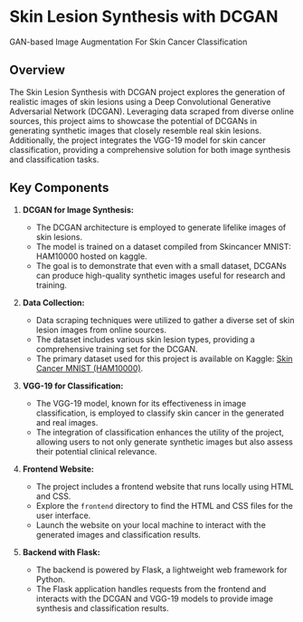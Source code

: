# Skin Lesion Synthesis with DCGAN
GAN-based Image Augmentation For  Skin Cancer Classification
## Overview

The Skin Lesion Synthesis with DCGAN project explores the generation of realistic images of skin lesions using a Deep Convolutional Generative Adversarial Network (DCGAN). Leveraging data scraped from diverse online sources, this project aims to showcase the potential of DCGANs in generating synthetic images that closely resemble real skin lesions. Additionally, the project integrates the VGG-19 model for skin cancer classification, providing a comprehensive solution for both image synthesis and classification tasks.

## Key Components

1. **DCGAN for Image Synthesis:**
   - The DCGAN architecture is employed to generate lifelike images of skin lesions.
   - The model is trained on a dataset compiled from Skincancer MNIST: HAM10000 hosted on kaggle.
   - The goal is to demonstrate that even with a small dataset, DCGANs can produce high-quality synthetic images useful for research and training.

2. **Data Collection:**
   - Data scraping techniques were utilized to gather a diverse set of skin lesion images from online sources.
   - The dataset includes various skin lesion types, providing a comprehensive training set for the DCGAN.
   - The primary dataset used for this project is available on Kaggle: [Skin Cancer MNIST (HAM10000)](https://www.kaggle.com/datasets/kmader/skin-cancer-mnist-ham10000).
   

3. **VGG-19 for Classification:**
   - The VGG-19 model, known for its effectiveness in image classification, is employed to classify skin cancer in the generated and real images.
   - The integration of classification enhances the utility of the project, allowing users to not only generate synthetic images but also assess their potential clinical relevance.
     
4. **Frontend Website:**
   - The project includes a frontend website that runs locally using HTML and CSS.
   - Explore the `frontend` directory to find the HTML and CSS files for the user interface.
   - Launch the website on your local machine to interact with the generated images and classification results.

5. **Backend with Flask:**
   - The backend is powered by Flask, a lightweight web framework for Python.
   - The Flask application handles requests from the frontend and interacts with the DCGAN and VGG-19 models to provide image synthesis and classification results.

